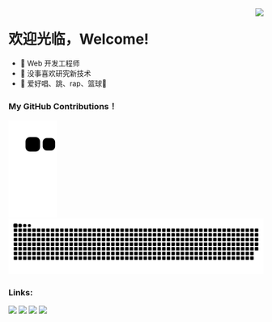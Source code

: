 <img align="right" src="https://github-readme-stats.vercel.app/api/top-langs/?username=husanr&layout=compact" />

# 欢迎光临，Welcome!

- :orange_book: Web 开发工程师
- :hammer: 没事喜欢研究新技术
- :ram: 爱好唱、跳、rap、篮球👀

### My GitHub Contributions！
![](https://raw.githubusercontent.com/husanr/husanr/main/assets/github-contribution-grid-snake.svg)
![snake](https://raw.githubusercontent.com/husanr/husanr/output/github-contribution-grid-snake.svg)

### Links:

<a href="https://blog.csdn.net/weixin_42560424?type=blog"><img src="https://img.shields.io/static/v1?label=Blog&message=CSDN&color=orange"/></a>
<a href="https://juejin.cn/user/1169536102434904"><img src="https://img.shields.io/static/v1?label=Blog&message=Juejin&color=blue"/></a>
<a href="https://husanr.github.io/"><img src="https://img.shields.io/static/v1?label=Blog&message=Myblog&color=tomato"/></a>
<a href="https://mp.weixin.qq.com/s?__biz=Mzg5NTczMjAxMg==&mid=2247484268&idx=1&sn=48204cfe8312f6ccb6aeb81f7417b5b1&chksm=c00a932ff77d1a395007b4d067c37f2052aa68e95e521366213f2cd83e282c452822f7209586#rd"><img src="https://img.shields.io/static/v1?label=WeChat&message=Weixin&color=green"/></a>
